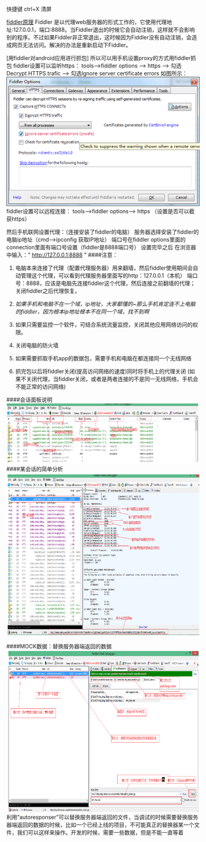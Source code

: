 快捷键 
ctrl+X  清屏

[fiddler原理](http://blog.csdn.net/chaoyu168/article/details/51065644)
Fiddler 是以代理web服务器的形式工作的，它使用代理地址:127.0.0.1，端口:8888。当Fiddler退出的时候它会自动注销，这样就不会影响别的程序。不过如果Fiddler非正常退出，这时候因为Fiddler没有自动注销，会造成网页无法访问。解决的办法是重新启动下Fiddler。

[用fiddler对android应用进行抓包]
所以可以用手机设置proxy的方式用fiddler抓包
fiddler设置可以监听https：
tools-->fiddler options --> https --> 勾选Decrypt HTTPS trafic --> 勾选Ignore server certificate errors
如图所示：![](fiddler使用教程01.png)
fiddler设置可以远程连接：
tools-->fiddler options--> https （设置是否可以截获https） 

然后手机联网设置代理：（连接安装了fiddler的电脑）
服务器选择安装了fiddler的电脑ip地址（cmd-->ipconfig 获取IP地址） 端口号在fiddler options里面的connection里面有端口号设置（fiddler是8888端口号）
设置完毕之后 在浏览器中输入：" http://127.0.0.1:8888 "
####注意：
1. 电脑本来连接了代理（配置代理服务器）用来翻墙，然后fiddler使用期间会自动管理这个代理，可以看到代理服务器里面写的http：127.0.0.1（本机） 端口号：8888，应该是电脑先连接fiddler这个代理，然后连接之前翻墙的代理；关闭fiddler之后代理恢复。

2. *如果手机和电脑不在一个域，ip地址，大家都懂的~那么手机肯定连不上电脑的fiddler，因为根本ip地址根本不在同一个域，找不到啊*

3. 如果只需要监控一个软件，可结合系统流量监控，关闭其他应用网络访问的权限。

4. 关闭电脑的防火墙

5. 如果需要抓取手机app的数据包，需要手机和电脑在都连接同一个无线网络

6. 抓完包以后将fiddler关闭(提高访问网络的速度)同时将手机上的代理关闭 (如果不关闭代理，当fiddler关闭，或者是两者连接的不是同一无线网络，手机会不能正常的访问网络)

####会话面板说明
![](fiddler使用教程02.png)
####某会话的简单分析
![](fiddler使用教程03.png)

####MOCK数据：替换服务器端返回的数据
![](fiddler使用教程04.png)
利用”autoresponser”可以替换服务器端返回的文件，当调试的时候需要替换服务器端返回的数据的时候，比如一个已经上线的项目，不可能真正的替换器某一个文件，我们可以这样来操作。开发的时候，需要一些数据，但是不能一直等着